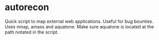 # autorecon
Quick script to map external web applications. Useful for bug bounties.
Uses nmap, amass and aquatone. Make sure aquatone is located at the path notated in the script.
